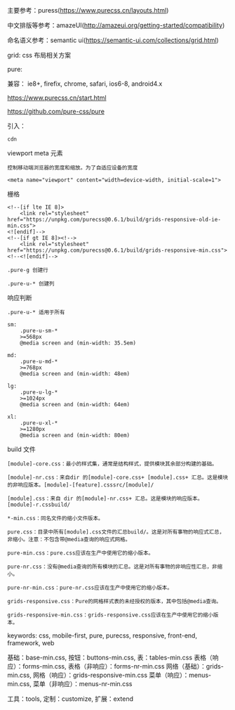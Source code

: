 主要参考：puress(https://www.purecss.cn/layouts.html)

中文排版等参考：amazeUI(http://amazeui.org/getting-started/compatibility)

命名语义参考：semantic ui(https://semantic-ui.com/collections/grid.html)

grid: css 布局相关方案

pure:

兼容： ie8+, firefix, chrome, safari, ios6-8, android4.x

https://www.purecss.cn/start.html

https://github.com/pure-css/pure

引入：
	
	cdn

viewport meta 元素
	
	控制移动端浏览器的宽度和缩放。为了自适应设备的宽度

	<meta name="viewport" content="width=device-width, initial-scale=1">

栅格
	
	<!--[if lte IE 8]>
	    <link rel="stylesheet" href="https://unpkg.com/purecss@0.6.1/build/grids-responsive-old-ie-min.css">
	<![endif]-->
	<!--[if gt IE 8]><!-->
	    <link rel="stylesheet" href="https://unpkg.com/purecss@0.6.1/build/grids-responsive-min.css">
	<!--<![endif]-->

	.pure-g 创建行

	.pure-u-* 创建列

响应判断
	
	.pure-u-* 适用于所有
	
	sm: 
		.pure-u-sm-* 
		>=568px 
		@media screen and (min-width: 35.5em)

	md:
		.pure-u-md-*
		>=768px
		@media screen and (min-width: 48em)

	lg:
		.pure-u-lg-*
		>=1024px
		@media screen and (min-width: 64em)

	xl:
		.pure-u-xl-*
		>=1280px
		@media screen and (min-width: 80em)

build 文件
	
	[module]-core.css：最小的样式集，通常是结构样式，提供模块其余部分构建的基础。

	[module]-nr.css：来自dir 的[module]-core.css+ [module].css+ 汇总。这是模块的非响应版本。[module]-[feature].csssrc/[module]/

	[module].css：来自 dir 的[module]-nr.css+ 汇总。这是模块的响应版本。[module]-r.cssbuild/

	*-min.css：同名文件的缩小文件版本。

	pure.css：目录中所有[module].css文件的汇总build/。这是对所有事物的响应式汇总，非缩小。注意：不包含带@media查询的响应式网格。

	pure-min.css：pure.css应该在生产中使用它的缩小版本。

	pure-nr.css：没有@media查询的所有模块的汇总。这是对所有事物的非响应性汇总，非缩小。

	pure-nr-min.css：pure-nr.css应该在生产中使用它的缩小版本。

	grids-responsive.css：Pure的网格样式表的未经授权的版本，其中包括@media查询。

	grids-responsive-min.css：grids-responsive.css应该在生产中使用它的缩小版本。

keywords: css, mobile-first, pure, purecss, responsive, front-end, framework, web	

基础：base-min.css, 按钮：buttons-min.css, 表：tables-min.css
表格（响应）：forms-min.css, 表格（非响应）：forms-nr-min.css
网络（基础）：grids-min.css, 网格（响应）：grids-responsive-min.css
菜单（响应）：menus-min.css, 菜单（非响应）：menus-nr-min.css

工具：tools, 定制：customize, 扩展：extend